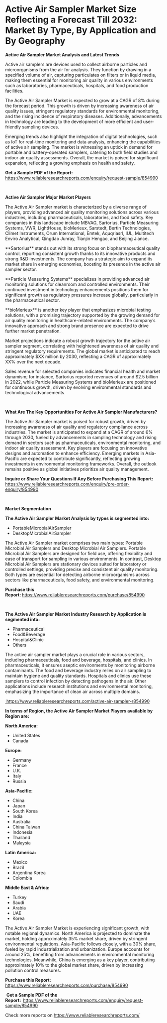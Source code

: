 <p><h1>Active Air Sampler Market Size Reflecting a Forecast Till 2032: Market By Type, By Application and By Geography</h1></p><p><strong>Active Air Sampler Market Analysis and Latest Trends</strong></p>
<p><p>Active air samplers are devices used to collect airborne particles and microorganisms from the air for analysis. They function by drawing in a specified volume of air, capturing particulates on filters or in liquid media, making them essential for monitoring air quality in various environments such as laboratories, pharmaceuticals, hospitals, and food production facilities.</p><p>The Active Air Sampler Market is expected to grow at a CAGR of 8% during the forecast period. This growth is driven by increasing awareness of air quality issues, stringent regulatory standards for environmental monitoring, and the rising incidence of respiratory diseases. Additionally, advancements in technology are leading to the development of more efficient and user-friendly sampling devices. </p><p>Emerging trends also highlight the integration of digital technologies, such as IoT for real-time monitoring and data analysis, enhancing the capabilities of active air sampling. The market is witnessing an uptick in demand for portable and battery-operated samplers, catering to both field studies and indoor air quality assessments. Overall, the market is poised for significant expansion, reflecting a growing emphasis on health and safety.</p></p>
<p><strong>Get a Sample PDF of the Report:&nbsp;</strong> <a href="https://www.reliableresearchreports.com/enquiry/request-sample/854990?utm_campaign=2216&utm_medium=2&utm_source=Github&utm_content=ia&utm_term=08042025&utm_id=active-air-sampler">https://www.reliableresearchreports.com/enquiry/request-sample/854990</a></p>
<p>&nbsp;</p>
<p><strong>Active Air Sampler Major Market Players</strong></p>
<p><p>The Active Air Sampler market is characterized by a diverse range of players, providing advanced air quality monitoring solutions across various industries, including pharmaceuticals, laboratories, and food safety. Key companies in this landscape include MBVAG, Sartorius, Particle Measuring Systems, VWR, LightHouse, bioMerieux, Sarstedt, Bertin Technologies, Climet Instruments, Orum International, Emtek, Aquqriasrl, IUL, Multitech Enviro Analytical, Qingdao Junray, Tianjin Hengao, and Beijing Jiance.</p><p>**Sartorius** stands out with its strong focus on biopharmaceutical quality control, reporting consistent growth thanks to its innovative products and strong R&D investments. The company has a strategic aim to expand its market share in emerging economies, boosting its presence in the active air sampler sector.</p><p>**Particle Measuring Systems** specializes in providing advanced air monitoring solutions for cleanroom and controlled environments. Their continued investment in technology enhancements positions them for significant growth as regulatory pressures increase globally, particularly in the pharmaceutical sector.</p><p>**bioMerieux** is another key player that emphasizes microbial testing solutions, with a promising trajectory supported by the growing demand for air quality monitoring in healthcare-related environments. The company’s innovative approach and strong brand presence are expected to drive further market penetration.</p><p>Market projections indicate a robust growth trajectory for the active air sampler segment, correlating with heightened awareness of air quality and stringent regulatory requirements. The global market is anticipated to reach approximately $XX million by 2030, reflecting a CAGR of approximately XX% over the next decade.</p><p>Sales revenue for selected companies indicates financial health and market dynamism; for instance, Sartorius reported revenues of around $2.5 billion in 2022, while Particle Measuring Systems and bioMerieux are positioned for continuous growth, driven by evolving environmental standards and technological advancements.</p></p>
<p>&nbsp;</p>
<p><strong>What Are The Key Opportunities For Active Air Sampler Manufacturers?</strong></p>
<p><p>The Active Air Sampler market is poised for robust growth, driven by increasing awareness of air quality and regulatory compliance across industries. The market is anticipated to expand at a CAGR of around 6% through 2030, fueled by advancements in sampling technology and rising demand in sectors such as pharmaceuticals, environmental monitoring, and indoor air quality assessment. Key players are focusing on innovative designs and automation to enhance efficiency. Emerging markets in Asia-Pacific are expected to contribute significantly, reflecting growing investments in environmental monitoring frameworks. Overall, the outlook remains positive as global initiatives prioritize air quality management.</p></p>
<p><strong>Inquire or Share Your Questions If Any Before Purchasing This Report:</strong> <a href="https://www.reliableresearchreports.com/enquiry/pre-order-enquiry/854990?utm_campaign=2216&utm_medium=2&utm_source=Github&utm_content=ia&utm_term=08042025&utm_id=active-air-sampler">https://www.reliableresearchreports.com/enquiry/pre-order-enquiry/854990</a></p>
<p>&nbsp;</p>
<p><strong>Market Segmentation</strong></p>
<p><strong>The Active Air Sampler Market Analysis by types is segmented into:</strong></p>
<p><ul><li>PortableMicrobialAirSampler</li><li>DesktopMicrobialAirSampler</li></ul></p>
<p><p>The Active Air Sampler market comprises two main types: Portable Microbial Air Samplers and Desktop Microbial Air Samplers. Portable Microbial Air Samplers are designed for field use, offering flexibility and ease of transport for sampling in various environments. In contrast, Desktop Microbial Air Samplers are stationary devices suited for laboratory or controlled settings, providing precise and consistent air quality monitoring. Both types are essential for detecting airborne microorganisms across sectors like pharmaceuticals, food safety, and environmental monitoring.</p></p>
<p><strong>Purchase this Report:&nbsp;</strong><a href="https://www.reliableresearchreports.com/purchase/854990?utm_campaign=2216&utm_medium=2&utm_source=Github&utm_content=ia&utm_term=08042025&utm_id=active-air-sampler">https://www.reliableresearchreports.com/purchase/854990</a></p>
<p>&nbsp;</p>
<p><strong>The Active Air Sampler Market Industry Research by Application is segmented into:</strong></p>
<p><ul><li>Pharmaceutical</li><li>Food&Beverage</li><li>Hospital&Clinic</li><li>Others</li></ul></p>
<p><p>The active air sampler market plays a crucial role in various sectors, including pharmaceuticals, food and beverage, hospitals, and clinics. In pharmaceuticals, it ensures aseptic environments by monitoring airborne contaminants. The food and beverage industry relies on air sampling to maintain hygiene and quality standards. Hospitals and clinics use these samplers to control infection by detecting pathogens in the air. Other applications include research institutions and environmental monitoring, emphasizing the importance of clean air across multiple domains.</p></p>
<p><a href="https://www.reliableresearchreports.com/active-air-sampler-r854990?utm_campaign=2216&utm_medium=2&utm_source=Github&utm_content=ia&utm_term=08042025&utm_id=active-air-sampler">&nbsp;https://www.reliableresearchreports.com/active-air-sampler-r854990</a></p>
<p><strong>In terms of Region, the Active Air Sampler Market Players available by Region are:</strong></p>
<p>
    <p> <strong> North America: </strong>
        <ul>
            <li>United States</li>
            <li>Canada</li>
        </ul>
        </p> 
    <p> <strong> Europe: </strong>
        <ul>
            <li>Germany</li>
            <li>France</li>
            <li>U.K.</li>
            <li>Italy</li>
            <li>Russia</li>
        </ul>
        </p> 
    <p> <strong> Asia-Pacific: </strong>
        <ul>
            <li>China</li>
            <li>Japan</li>
            <li>South Korea</li>
            <li>India</li>
            <li>Australia</li>
            <li>China Taiwan</li>
            <li>Indonesia</li>
            <li>Thailand</li>
            <li>Malaysia</li>
        </ul>
        </p> 
    <p> <strong> Latin America: </strong>
        <ul>
            <li>Mexico</li>
            <li>Brazil</li>
            <li>Argentina Korea</li>
            <li>Colombia</li>
        </ul>
        </p> 
    <p> <strong> Middle East & Africa: </strong>
        <ul>
            <li>Turkey</li>
            <li>Saudi</li>
            <li>Arabia</li>
            <li>UAE</li>
            <li>Korea</li>
        </ul>
    </p>
    </p>
<p><p>The Active Air Sampler Market is experiencing significant growth, with notable regional dynamics. North America is projected to dominate the market, holding approximately 35% market share, driven by stringent environmental regulations. Asia-Pacific follows closely, with a 30% share, fueled by rapid industrialization and urbanization. Europe accounts for around 25%, benefiting from advancements in environmental monitoring technologies. Meanwhile, China is emerging as a key player, contributing approximately 10% to the global market share, driven by increasing pollution control measures.</p></p>
<p><strong>Purchase this Report: </strong><a href="https://www.reliableresearchreports.com/purchase/854990?utm_campaign=2216&utm_medium=2&utm_source=Github&utm_content=ia&utm_term=08042025&utm_id=active-air-sampler">https://www.reliableresearchreports.com/purchase/854990</a></p>
<p>&nbsp;<strong>Get a Sample PDF of the Report:&nbsp;&nbsp;</strong><a href="https://www.reliableresearchreports.com/enquiry/request-sample/854990?utm_campaign=2216&utm_medium=2&utm_source=Github&utm_content=ia&utm_term=08042025&utm_id=active-air-sampler">https://www.reliableresearchreports.com/enquiry/request-sample/854990</a></p>
<p><strong></strong></p>
<p>Check more reports on <a href="https://www.reliableresearchreports.com/?utm_campaign=2216&utm_medium=2&utm_source=Github&utm_content=ia&utm_term=08042025&utm_id=active-air-sampler">https://www.reliableresearchreports.com/</a></p>